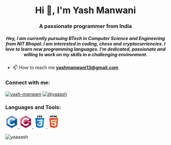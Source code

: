 <h1 align="center">Hi 👋, I'm Yash Manwani</h1>
<h3 align="center">A passionate programmer from India</h3>
<h5 align="center"> Hey, I am currently pursuing BTech in Computer Science and Engineering from NIT Bhopal. I am interested in coding, chess and cryptocurriencies. I love to learn new programming languages. I'm dedicated, passionate and willing to work on my skills in a challenging environment.</h5>

- 📫 How to reach me **yashmanwani13@gmail.com**

<h3 align="left">Connect with me:</h3>
<p align="left">
<a href="https://linkedin.com/in/yash-manwani" target="blank"><img align="center" src="https://raw.githubusercontent.com/rahuldkjain/github-profile-readme-generator/master/src/images/icons/Social/linked-in-alt.svg" alt="yash-manwani" height="30" width="40" /></a>
<a href="https://www.hackerearth.com/@yaaash" target="blank"><img align="center" src="https://raw.githubusercontent.com/rahuldkjain/github-profile-readme-generator/master/src/images/icons/Social/hackerearth.svg" alt="@yaaash" height="30" width="40" /></a>
</p>

<h3 align="left">Languages and Tools:</h3>
<p align="left"> <a href="https://www.cprogramming.com/" target="_blank"> <img src="https://raw.githubusercontent.com/devicons/devicon/master/icons/c/c-original.svg" alt="c" width="40" height="40"/> </a> <a href="https://www.w3schools.com/cpp/" target="_blank"> <img src="https://raw.githubusercontent.com/devicons/devicon/master/icons/cplusplus/cplusplus-original.svg" alt="cplusplus" width="40" height="40"/> </a> <a href="https://www.w3schools.com/css/" target="_blank"> <img src="https://raw.githubusercontent.com/devicons/devicon/master/icons/css3/css3-original-wordmark.svg" alt="css3" width="40" height="40"/> </a> <a href="https://www.w3.org/html/" target="_blank"> <img src="https://raw.githubusercontent.com/devicons/devicon/master/icons/html5/html5-original-wordmark.svg" alt="html5" width="40" height="40"/> </a> </p>

<p><img align="center" src="https://github-readme-streak-stats.herokuapp.com/?user=yaaaash&" alt="yaaaash" /></p>

